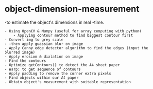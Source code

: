 # object-dimension-measurement

-to estimate the object's dimensions in real -time.

	- Using OpenCV & Numpy (useful for array computing with python)
        - Applying contour method to find biggest contour first
	- Convert img to grey scale 
	- -then apply guassian blur on image 
	- Apply Canny edge detector algorithm to find the edges (input the blurred image)
	- Apply erosion & dialation on image
	- Find the contours
	- Optimize getContours() to detect the A4 sheet paper
	- Warp: to get sequence of contours
	- Apply padding to remove the corner extra pixels
	- Find objects within our A4 paper
	- Obtain object's measurement with suitable representation
